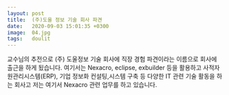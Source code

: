 ```yaml
---
layout: post
title:  (주)도울 정보 기술 회사 파견
date:   2020-09-03 15:01:35 +0300
image:  04.jpg
tags:   doulit
---
```

교수님의 추전으로 (주) 도울정보 기술 회사에 직장 경험 파견이라는 이름으로 회사에 출근을 하게 됬습니다. 여기서는 Nexacro, eclipse, exbuilder 등을 활용하고 사적자원관리시스템(ERP), 기업 정보화 컨설팅,시스템 구축 등 다양한 IT 관련 기술 활동을 하는 회사고 저는 여기서 Nexacro 관련 업무를 하고 있습니다. 